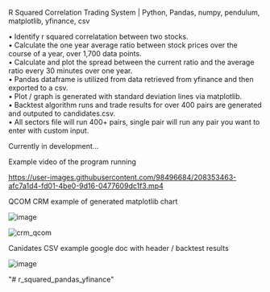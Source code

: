 R Squared Correlation Trading System | Python, Pandas, numpy, pendulum, matplotlib, yfinance, csv

• Identify r squared correlatation between two stocks.  
• Calculate the one year average ratio between stock prices over the course of a year, over 1,700 data points.  
• Calculate and plot the spread between the current ratio and the average ratio every 30 minutes over one year.  
• Pandas dataframe is utilized from data retrieved from yfinance and then exported to a csv.  
• Plot / graph is generated with standard deviation lines via matplotlib.  
• Backtest algorithm runs and trade results for over 400 pairs are generated and outputed to candidates.csv.  
• All sectors file will run 400+ pairs, single pair will run any pair you want to enter with custom input.  

Currently in development...  

Example video of the program running  

https://user-images.githubusercontent.com/98496684/208353463-afc7a1d4-fd01-4be0-9d16-0477609dc1f3.mp4   

  
QCOM CRM example of generated matplotlib chart  

![image](https://user-images.githubusercontent.com/98496684/219768270-ec2b5bb3-bb3c-43d4-8f4f-2c8cba9a9044.png)  

![crm_qcom](https://user-images.githubusercontent.com/98496684/208354800-ea45ed6f-2823-4cad-8f47-ef5f9c007816.png)  

Canidates CSV example google doc with header / backtest results  

![image](https://user-images.githubusercontent.com/98496684/219768004-508bbac2-651a-4188-9f25-0283404594e0.png)  

"# r_squared_pandas_yfinance"  
